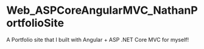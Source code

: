 # Web_ASPCoreAngularMVC_NathanPortfolioSite
 A Portfolio site that I built with Angular + ASP .NET Core MVC for myself!
